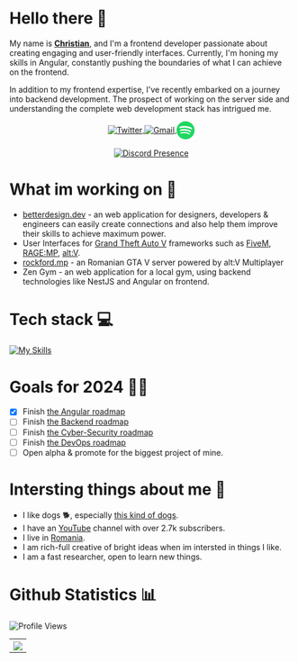 # Hello there 👋
My name is **[Christian](https://en.wikipedia.org/wiki/Christian_name)**, and I'm a frontend developer passionate about creating engaging and user-friendly interfaces. Currently, I'm honing my skills in Angular, constantly pushing the boundaries of what I can achieve on the frontend.

In addition to my frontend expertise, I've recently embarked on a journey into backend development. The prospect of working on the server side and understanding the complete web development stack has intrigued me.

<p align="center">
   <a href="https://www.instagram.com/cibu_cristi/" target="_blank">
      <img src="https://github.com/LeonardSSH/LeonardSSH/blob/master/instagram.svg" alt="Twitter" width="32" align="center">
   </a>
   <a href="mailto:cibucristi1@gmail.com" target="_blank" rel="nofollow">
      <img src="https://github.com/LeonardSSH/LeonardSSH/blob/master/gmail.svg" alt="Gmail" width="32" align="center">
   </a>
   <a href="https://open.spotify.com/user/cristicaol" target="_blank" rel="nofollow">
      <img src="https://github.com/cibucristi/cibucristi/blob/main/spotify-2.png" alt="Spotify" width="32" align="center">
   </a>
</p>

<p align="center">
   <a href="https://discord.com/users/773576280150900749" target="_blank" rel="nofollow">
      <img src="https://lanyard.cnrad.dev/api/773576280150900749" alt="Discord Presence" align="center">
   </a>
</p>

# What im working on 👷
- [betterdesign.dev](https://betterdesign.dev/) - an web application for designers, developers & engineers can easily create connections and also help them improve their skills to achieve maximum power.
- User Interfaces for [Grand Theft Auto V](https://www.rockstargames.com/gta-v) frameworks such as [FiveM](https://fivem.net/), [RAGE:MP](https://rage.mp/), [alt:V](https://altv.mp/#/).
- [rockford.mp](https://discord.gg/5rncygfnW4) - an Romanian GTA V server powered by alt:V Multiplayer
- Zen Gym - an web application for a local gym, using backend technologies like NestJS and Angular on frontend.

# Tech stack 💻
[![My Skills](https://skillicons.dev/icons?i=html,css,bootstrap,tailwind,angular,vue,bots,electron,express,figma,github,js,mysql,nodejs,postgres,pr,sass,sequelize,tauri,ts,vercel,vite,vscode,postman,firebase,nestjs)](https://skillicons.dev)

# Goals for 2024 🧑‍🏫
- [x] Finish [the Angular roadmap](https://roadmap.sh/angular)
- [ ] Finish [the Backend roadmap](https://roadmap.sh/backend)
- [ ] Finish [the Cyber-Security roadmap](https://roadmap.sh/cyber-security)
- [ ] Finish [the DevOps roadmap](https://roadmap.sh/devops)
- [ ] Open alpha & promote for the biggest project of mine.

# Intersting things about me 🤌
- I like dogs 🐕, especially [this kind of dogs](https://www.akc.org/dog-breeds/french-bulldog/).
- I have an [YouTube](https://youtube.com/@iamCibu) channel with over 2.7k subscribers.
- I live in [Romania](https://ro.wikipedia.org/wiki/Rom%C3%A2nia).
- I am rich-full creative of bright ideas when im intersted in things I like.
- I am a fast researcher, open to learn new things.

# Github Statistics 📊
![Profile Views](https://komarev.com/ghpvc/?username=cibucristi&color=7C3138&style=flat-square) 
<br>
   <table>
  <tr>
    <td align="center" style="padding=0;width=50%;">
      <img align="center" style="padding=0;" src="https://github-readme-stats-eight-theta.vercel.app/api?username=cibucristi&show_icons=true&include_all_commits=true&count_private=true&bg_color=1c1c1c&hide_border=true&text_color=ffffff&title_color=c3002f&icon_color=c3002f&hide_title=true" />
    </td>
  </tr>
</table>

